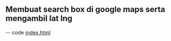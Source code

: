 ## Membuat search box di google maps serta mengambil lat lng

-- code [index.html](https://github.com/tepy/getLongLatGoogleMaps/blob/master/index.html)
